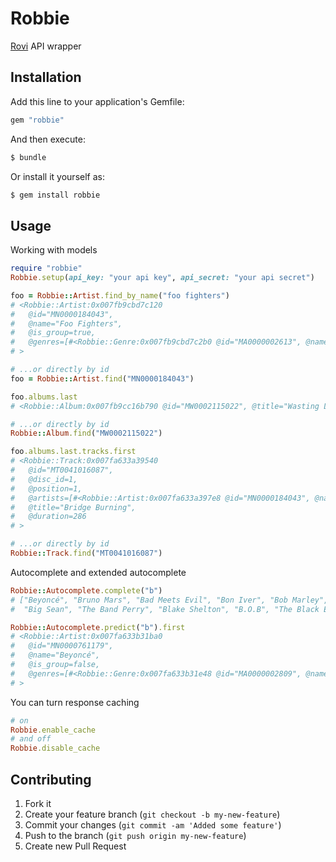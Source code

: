# Robbie

[Rovi](http://developer.rovicorp.com/Get_Started) API wrapper

## Installation

Add this line to your application's Gemfile:
```ruby
gem "robbie"
```

And then execute:
```bash
$ bundle
```

Or install it yourself as:
```bash
$ gem install robbie
```

## Usage

Working with models
```ruby
require "robbie"
Robbie.setup(api_key: "your api key", api_secret: "your api secret")

foo = Robbie::Artist.find_by_name("foo fighters")
# <Robbie::Artist:0x007fb9cbd7c120
#   @id="MN0000184043",
#   @name="Foo Fighters",
#   @is_group=true,
#   @genres=[#<Robbie::Genre:0x007fb9cbd7c2b0 @id="MA0000002613", @name="Pop/Rock">]
# >

# ...or directly by id
foo = Robbie::Artist.find("MN0000184043")

foo.albums.last
# <Robbie::Album:0x007fb9cc16b790 @id="MW0002115022", @title="Wasting Light">

# ...or directly by id
Robbie::Album.find("MW0002115022")

foo.albums.last.tracks.first
# <Robbie::Track:0x007fa633a39540
#   @id="MT0041016087",
#   @disc_id=1,
#   @position=1,
#   @artists=[#<Robbie::Artist:0x007fa633a397e8 @id="MN0000184043", @name="Foo Fighters">],
#   @title="Bridge Burning",
#   @duration=286
# >

# ...or directly by id
Robbie::Track.find("MT0041016087")
```

Autocomplete and extended autocomplete
```ruby
Robbie::Autocomplete.complete("b")
# ["Beyoncé", "Bruno Mars", "Bad Meets Evil", "Bon Iver", "Bob Marley",
#  "Big Sean", "The Band Perry", "Blake Shelton", "B.O.B", "The Black Eyed Peas"]

Robbie::Autocomplete.predict("b").first
# <Robbie::Artist:0x007fa633b31ba0
#   @id="MN0000761179",
#   @name="Beyoncé",
#   @is_group=false,
#   @genres=[#<Robbie::Genre:0x007fa633b31e48 @id="MA0000002809", @name="R&B">]
# >
```

You can turn response caching
```ruby
# on
Robbie.enable_cache
# and off
Robbie.disable_cache
```

## Contributing

1. Fork it
2. Create your feature branch (`git checkout -b my-new-feature`)
3. Commit your changes (`git commit -am 'Added some feature'`)
4. Push to the branch (`git push origin my-new-feature`)
5. Create new Pull Request
